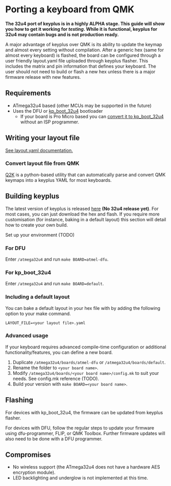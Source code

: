 # Porting a keyboard from QMK

**The 32u4 port of keyplus is in a highly ALPHA stage. This guide will show you how to get it working for _testing_. 
While it is functional, keyplus for 32u4 may contain bugs and is not production ready.**

A major advantage of keyplus over QMK is its ability to update the keymap and almost every setting without compilation.
After a generic hex (same for almost every keyboard) is flashed, the board can be configured through a user friendly 
layout.yaml file uploaded through keyplus flasher. This includes the matrix and pin information that defines your keyboard.
The user should not need to build or flash a new hex unless there is a major firmware release with new features.

## Requirements
* ATmega32u4 based (other MCUs may be supported in the future)
* Uses the DFU or [kp_boot_32u4](https://github.com/ahtn/kp_boot_32u4) bootloader
  * If your board is Pro Micro based you can [convert it to kp_boot_32u4](https://github.com/ahtn/kp_boot_32u4#convert-a-arduino-pro-micro-to-use-the-bootloader-without-an-isp-programmer)
    without an ISP programmer.

## Writing your layout file
[See layout.yaml documentation.](https://github.com/ahtn/keyplus/blob/master/doc/layout_format.md)

### Convert layout file from QMK
[Q2K](https://github.com/2Cas/Q2K) is a python-based utility that can automatically parse and 
convert QMK keymaps into a keyplus YAML for most keyboards.

## Building keyplus
The latest version of keyplus is released [here](https://github.com/ahtn/keyplus/releases) **(No 32u4 release yet)**.
For most cases, you can just download the hex and flash. If you require more customisation (for instance, baking in a default layout)
this section will detail how to create your own build.

Set up your environment (TODO)

### For DFU 
Enter `/atmega32u4` and run `make BOARD=atmel-dfu`.

### For kp_boot_32u4
Enter `/atmega32u4` and run `make BOARD=default`.

### Including a default layout
You can bake a default layout in your hex file with by adding the following option to your make command.

`LAYOUT_FILE=<your layout file>.yaml`

### Advanced usage
If your keyboard requires advanced compile-time configuration or additional functionality/features, you can define a new board.
1. Duplicate `/atmega32u4/boards/atmel-dfu` or `/atmega32u4/boards/default`.
2. Rename the folder to `<your board name>`.
3. Modify `/atmega32u4/boards/<your board name>/config.mk` to suit your needs. See config.mk reference (TODO).
4. Build your version with `make BOARD=<your board name>`.

## Flashing
For devices with kp_boot_32u4, the firmware can be updated from keyplus flasher.

For devices with DFU, follow the regular steps to update your firmware using dfu-programmer, FLIP, or QMK Toolbox.
Further firmware updates will also need to be done with a DFU programmer.

## Compromises
* No wireless support (the ATmega32u4 does not have a hardware AES encryption module).
* LED backlighting and underglow is not implemented at this time.
